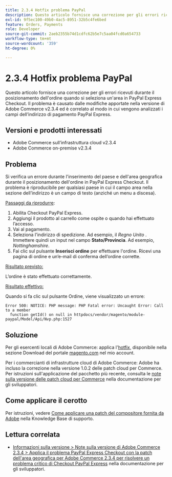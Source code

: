 ```yaml
---
title: 2.3.4 Hotfix problema PayPal
description: Questo articolo fornisce una correzione per gli errori ricevuti durante il posizionamento dell'ordine quando si seleziona un'area in PayPal Express Checkout. Il problema è causato dalle modifiche apportate nella versione di Adobe Commerce v2.3.4 ed è correlato al modo in cui vengono analizzati i campi dell’indirizzo di pagamento PayPal Express.
exl-id: 9f5ec100-49b0-4ac5-8951-32b5c4fe6bed
feature: Orders, Payments
role: Developer
source-git-commit: 2aeb2355b74d1cdfc62b5e7c5aa04fcd0a654733
workflow-type: tm+mt
source-wordcount: '359'
ht-degree: 0%

---
```


# 2.3.4 Hotfix problema PayPal

Questo articolo fornisce una correzione per gli errori ricevuti durante il posizionamento dell&#39;ordine quando si seleziona un&#39;area in PayPal Express Checkout. Il problema è causato dalle modifiche apportate nella versione di Adobe Commerce v2.3.4 ed è correlato al modo in cui vengono analizzati i campi dell’indirizzo di pagamento PayPal Express.

## Versioni e prodotti interessati

* Adobe Commerce sull’infrastruttura cloud v2.3.4
* Adobe Commerce on-premise v2.3.4

## Problema

Si verifica un errore durante l&#39;inserimento del paese e dell&#39;area geografica durante il posizionamento dell&#39;ordine in PayPal Express Checkout. Il problema è riproducibile per qualsiasi paese in cui il campo area nella sezione dell’indirizzo è un campo di testo (anziché un menu a discesa).

<u>Passaggi da riprodurre</u>:

1. Abilita Checkout PayPal Express.
1. Aggiungi il prodotto al carrello come ospite o quando hai effettuato l’accesso.
1. Vai al pagamento.
1. Seleziona l&#39;indirizzo di spedizione. Ad esempio, il *Regno Unito* . Immettere quindi un input nel campo **Stato/Provincia**. Ad esempio, *Nottinghamshire*.
1. Fai clic sul pulsante **Inserisci ordine** per effettuare l&#39;ordine. Ricevi una pagina di ordine e un’e-mail di conferma dell’ordine corrette.

<u>Risultato previsto:</u>

L’ordine è stato effettuato correttamente.

<u>Risultato effettivo:</u>

Quando si fa clic sul pulsante Ordine, viene visualizzato un errore:

```
Error 500: NOTICE: PHP message: PHP Fatal error: Uncaught Error: Call to a member
  function getId() on null in httpdocs/vendor/magento/module-paypal/Model/Api/Nvp.php:1527
```

## Soluzione

Per gli esercenti locali di Adobe Commerce: applica l&#39;[hotfix,](https://magento.com/tech-resources/download#download2353) disponibile nella sezione Download del portale [magento.com](https://magento.com) nel mio account.

Per i commercianti di infrastrutture cloud di Adobe Commerce: Adobe ha incluso la correzione nella versione 1.0.2 delle patch cloud per Commerce. Per istruzioni sull&#39;applicazione del pacchetto più recente, consulta le [note sulla versione delle patch cloud per Commerce](https://experienceleague.adobe.com/it/docs/commerce-cloud-service/user-guide/release-notes/cloud-patches?itm_source=devdocs&amp;itm_medium=quick_search&amp;itm_campaign=federated_search&amp;itm_term=cloud%20patche) nella documentazione per gli sviluppatori.

## Come applicare il cerotto

Per istruzioni, vedere [Come applicare una patch del compositore fornita da Adobe](/help/how-to/general/how-to-apply-a-composer-patch-provided-by-magento.md) nella Knowledge Base di supporto.

## Lettura correlata

* [Informazioni sulla versione > Note sulla versione di Adobe Commerce 2.3.4 > Applica il problema PayPal Express Checkout con la patch dell&#39;area geografica per Adobe Commerce 2.3.4 per risolvere un problema critico di Checkout PayPal Express](https://commerce-docs.github.io/devdocs-archive/2.3/guides/v2.3/release-notes/release-notes-2-3-4-commerce.html#apply-the-paypal-express-checkout-issue-with-region-patch-for-magento-234-to-address-a-critical-paypal-express-checkout-issue) nella documentazione per gli sviluppatori.
